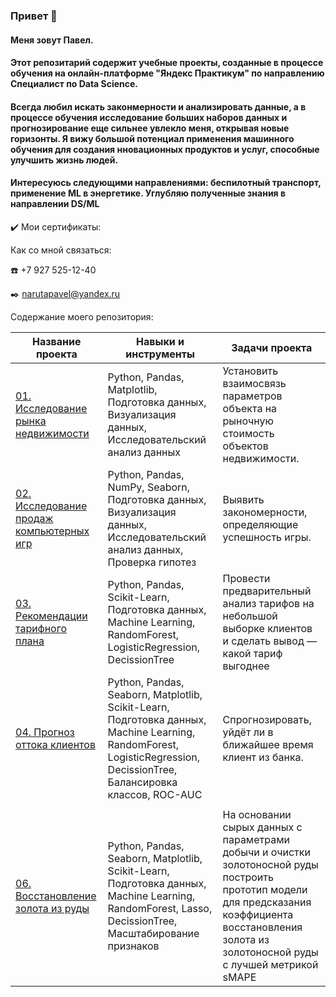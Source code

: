### Привет 👋

#### Меня зовут Павел.

#### Этот репозитарий содержит учебные проекты, созданные в процессе обучения на онлайн-платформе "Яндекс Практикум" по направлению Специалист по Data Science.

#### Всегда любил искать законмерности и анализировать данные, а в процессе обучения исследование больших наборов данных и прогнозирование еще сильнее увлекло меня, открывая новые горизонты. Я вижу большой потенциал применения машинного обучения для создания нновационных продуктов и услуг, способные улучшить жизнь людей.

#### Интересуюсь следующими направлениями: беспилотный транспорт, применение ML в энергетике. Углубляю полученные знания в направлении DS/ML

:heavy_check_mark: Мои сертификаты:

Как со мной связаться: 

:phone: +7 927 525-12-40

:black_nib: narutapavel@yandex.ru

Содержание моего репозитория:

| Название проекта | Навыки и инструменты |  Задачи проекта |
| --- | --- | --- |
| [01. Исследование рынка недвижимости](https://github.com/ejay34/yandex_praktikum_projects/blob/main/01.%20Исследование%20рынка%20недвижимости/01.%20Исследование%20рынка%20недвижимости.ipynb) | Python, Pandas, Matplotlib, Подготовка данных, Визуализация данных, Исследовательский анализ данных | Установить взаимосвязь параметров объекта на рыночную стоимость объектов недвижимости. | 
| [02. Исследование продаж компьютерных игр](https://github.com/ejay34/yandex_praktikum_projects/blob/main/02.%20Исследование%20продаж%20компьютерных%20игр/02%20Исследование%20продаж%20компьютерных%20игр.ipynb) | Python, Pandas, NumPy, Seaborn, Подготовка данных, Визуализация данных, Исследовательский анализ данных, Проверка гипотез | Выявить закономерности, определяющие успешность игры. |
| [03. Рекомендации тарифного плана](https://github.com/ejay34/yandex_praktikum_projects/blob/main/03.%20Рекомендации%20тарифного%20плана/03.%20Рекомендации%20тарифного%20плана.ipynb) | Python, Pandas, Scikit-Learn, Подготовка данных, Machine Learning, RandomForest, LogisticRegression, DecissionTree | Провести предварительный анализ тарифов на небольшой выборке клиентов и сделать вывод — какой тариф выгоднее |
| [04. Прогноз оттока клиентов](https://github.com/ejay34/yandex_praktikum_projects/blob/main/04.%20Отток%20клиентов/04.%20Отток%20клиентов.ipynb) | Python, Pandas, Seaborn, Matplotlib, Scikit-Learn, Подготовка данных, Machine Learning, RandomForest, LogisticRegression, DecissionTree, Балансировка классов, ROC-AUC | Спрогнозировать, уйдёт ли в ближайшее время клиент из банка. |
|  |  |  |
| [06. Восстановление золота из руды](https://github.com/ejay34/yandex_praktikum_projects/blob/main/06.%20Восстановление%20золота%20из%20руды/06.%20Восстановление%20золота%20из%20руды.ipynb) | Python, Pandas, Seaborn, Matplotlib, Scikit-Learn, Подготовка данных, Machine Learning, RandomForest, Lasso, DecissionTree, Масштабирование признаков | На основании сырых данных с параметрами добычи и очистки золотоносной руды построить прототип модели для предсказания коэффициента восстановления золота из золотоносной руды с лучшей метрикой sMAPE |
